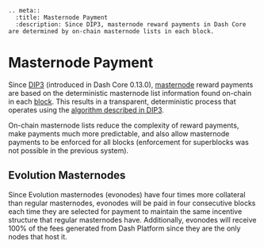 ```{eval-rst}
.. meta::
  :title: Masternode Payment
  :description: Since DIP3, masternode reward payments in Dash Core are determined by on-chain masternode lists in each block. 
```

# Masternode Payment

Since [DIP3](https://github.com/dashpay/dips/blob/master/dip-0003.md) (introduced in Dash Core 0.13.0), [masternode](../resources/glossary.md#masternode) reward payments are based on the deterministic masternode list information found on-chain in each [block](../resources/glossary.md#block). This results in a transparent, deterministic process that operates using the [algorithm described in DIP3](https://github.com/dashpay/dips/blob/master/dip-0003.md#masternode-rewards).

On-chain masternode lists reduce the complexity of reward payments, make payments much more predictable, and also allow masternode payments to be enforced for all blocks (enforcement for superblocks was not possible in the previous system).

## Evolution Masternodes

Since Evolution masternodes (evonodes) have four times more collateral than regular masternodes, evonodes will be paid in four consecutive blocks each time they are selected for payment to maintain the same incentive structure that regular masternodes have. Additionally, evonodes will receive 100% of the fees generated from Dash Platform since they are the only nodes that host it.
